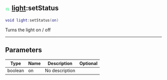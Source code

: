 ## ![client](.gitbook/assets/client.png) [light](./readme/light/README.md):setStatus

```lua
void light:setStatus(on)
```

Turns the light on / off

------
## Parameters

| Type   | Name | Description | Optional |
| ------ | ---- | ----------- | -------: |
| boolean | on | No description |  |

